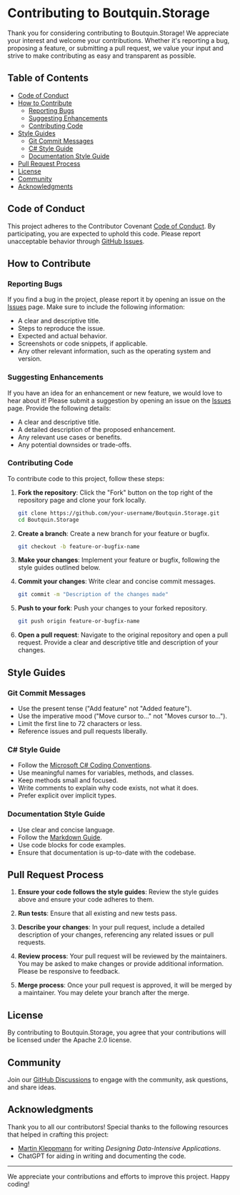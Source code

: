 # Contributing to Boutquin.Storage

Thank you for considering contributing to Boutquin.Storage! We appreciate your interest and welcome your contributions. Whether it's reporting a bug, proposing a feature, or submitting a pull request, we value your input and strive to make contributing as easy and transparent as possible.

## Table of Contents

- [Code of Conduct](#code-of-conduct)
- [How to Contribute](#how-to-contribute)
  - [Reporting Bugs](#reporting-bugs)
  - [Suggesting Enhancements](#suggesting-enhancements)
  - [Contributing Code](#contributing-code)
- [Style Guides](#style-guides)
  - [Git Commit Messages](#git-commit-messages)
  - [C# Style Guide](#c-style-guide)
  - [Documentation Style Guide](#documentation-style-guide)
- [Pull Request Process](#pull-request-process)
- [License](#license)
- [Community](#community)
- [Acknowledgments](#acknowledgments)

## Code of Conduct

This project adheres to the Contributor Covenant [Code of Conduct](CODE_OF_CONDUCT.md). By participating, you are expected to uphold this code. Please report unacceptable behavior through [GitHub Issues](https://github.com/Boutquin/Boutquin.Storage/issues).

## How to Contribute

### Reporting Bugs

If you find a bug in the project, please report it by opening an issue on the [Issues](https://github.com/Boutquin/Boutquin.Storage/issues) page. Make sure to include the following information:

- A clear and descriptive title.
- Steps to reproduce the issue.
- Expected and actual behavior.
- Screenshots or code snippets, if applicable.
- Any other relevant information, such as the operating system and version.

### Suggesting Enhancements

If you have an idea for an enhancement or new feature, we would love to hear about it! Please submit a suggestion by opening an issue on the [Issues](https://github.com/Boutquin/Boutquin.Storage/issues) page. Provide the following details:

- A clear and descriptive title.
- A detailed description of the proposed enhancement.
- Any relevant use cases or benefits.
- Any potential downsides or trade-offs.

### Contributing Code

To contribute code to this project, follow these steps:

1. **Fork the repository**: Click the "Fork" button on the top right of the repository page and clone your fork locally.
    ```bash
    git clone https://github.com/your-username/Boutquin.Storage.git
    cd Boutquin.Storage
    ```

2. **Create a branch**: Create a new branch for your feature or bugfix.
    ```bash
    git checkout -b feature-or-bugfix-name
    ```

3. **Make your changes**: Implement your feature or bugfix, following the style guides outlined below.

4. **Commit your changes**: Write clear and concise commit messages.
    ```bash
    git commit -m "Description of the changes made"
    ```

5. **Push to your fork**: Push your changes to your forked repository.
    ```bash
    git push origin feature-or-bugfix-name
    ```

6. **Open a pull request**: Navigate to the original repository and open a pull request. Provide a clear and descriptive title and description of your changes.

## Style Guides

### Git Commit Messages

- Use the present tense ("Add feature" not "Added feature").
- Use the imperative mood ("Move cursor to..." not "Moves cursor to...").
- Limit the first line to 72 characters or less.
- Reference issues and pull requests liberally.

### C# Style Guide

- Follow the [Microsoft C# Coding Conventions](https://docs.microsoft.com/en-us/dotnet/csharp/programming-guide/inside-a-program/coding-conventions).
- Use meaningful names for variables, methods, and classes.
- Keep methods small and focused.
- Write comments to explain why code exists, not what it does.
- Prefer explicit over implicit types.

### Documentation Style Guide

- Use clear and concise language.
- Follow the [Markdown Guide](https://www.markdownguide.org/basic-syntax/).
- Use code blocks for code examples.
- Ensure that documentation is up-to-date with the codebase.

## Pull Request Process

1. **Ensure your code follows the style guides**: Review the style guides above and ensure your code adheres to them.

2. **Run tests**: Ensure that all existing and new tests pass.

3. **Describe your changes**: In your pull request, include a detailed description of your changes, referencing any related issues or pull requests.

4. **Review process**: Your pull request will be reviewed by the maintainers. You may be asked to make changes or provide additional information. Please be responsive to feedback.

5. **Merge process**: Once your pull request is approved, it will be merged by a maintainer. You may delete your branch after the merge.

## License

By contributing to Boutquin.Storage, you agree that your contributions will be licensed under the Apache 2.0 license.

## Community

Join our [GitHub Discussions](https://github.com/Boutquin/Boutquin.Storage/discussions) to engage with the community, ask questions, and share ideas.

## Acknowledgments

Thank you to all our contributors! Special thanks to the following resources that helped in crafting this project:

- [Martin Kleppmann](https://martin.kleppmann.com/) for writing *Designing Data-Intensive Applications*.
- ChatGPT for aiding in writing and documenting the code.

---

We appreciate your contributions and efforts to improve this project. Happy coding!
